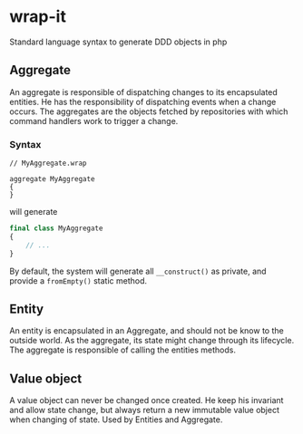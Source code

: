# wrap-it
Standard language syntax to generate DDD objects in php

## Aggregate

An aggregate is responsible of dispatching changes to its encapsulated entities. He has the responsibility of
dispatching events when a change occurs. The aggregates are the objects fetched
by repositories with which command handlers work to trigger a change.

### Syntax

```
// MyAggregate.wrap

aggregate MyAggregate
{
}
```

will generate

```php
final class MyAggregate
{
    // ...
}
```

By default, the system will generate all `__construct()` as private, and provide a `fromEmpty()` static method.

## Entity

An entity is encapsulated in an Aggregate, and should not be know to the outside world. As the aggregate,
its state might change through its lifecycle. The aggregate is responsible of calling the entities methods.


## Value object

A value object can never be changed once created. He keep his invariant and allow state change, but always
return a new immutable value object when changing of state. Used by Entities and Aggregate.
